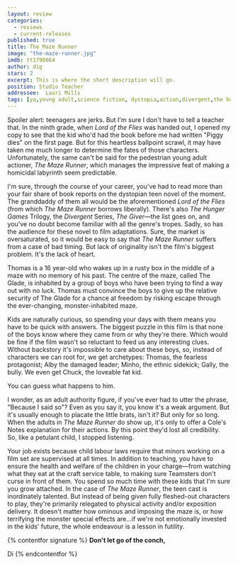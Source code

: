 ```yaml
---
layout: review
categories: 
  - reviews
  - current-releases
published: true
title: The Maze Runner
image: "the-maze-runner.jpg"
imdb: tt1790864
author: dig
stars: 2
excerpt: This is where the short description will go.
position: Studio Teacher
addressee:  Lauri Mills
tags: [ya,young adult,science fiction, dystopia,action,divergent,the hunger games]
---
```

Spoiler alert: teenagers are jerks. But I'm sure I don't have to tell a teacher that. In the ninth grade, when _Lord of the Flies_ was handed out, I opened my copy to see that the kid who'd had the book before me had written "Piggy dies" on the first page. But for this heartless ballpoint scrawl, it may have taken me much longer to determine the fates of those characters. Unfortunately, the same can't be said for the pedestrian young adult actioner, _The Maze Runner_, which manages the impressive feat of making a homicidal labyrinth seem predictable. 

I'm sure, through the course of your career, you've had to read more than your fair share of book reports on the dystopian teen novel of the moment. The granddaddy of them all would be the aforementioned _Lord of the Flies_ (from which _The Maze Runner_ borrows liberally). There's also _The Hunger Games_ Trilogy, the _Divergent_ Series, *The Giver*—the list goes on, and you've no doubt become familiar with all the genre's tropes. Sadly, so has the audience for these novel to film adaptations. Sure, the market is oversaturated, so it would be easy to say that _The Maze Runner_ suffers from a case of bad timing. But lack of originality isn't the film's biggest problem. It's the lack of heart.

Thomas is a 16 year-old who wakes up in a rusty box in the middle of a maze with no memory of his past. The centre of the maze, called The Glade, is inhabited by a group of boys who have been trying to find a way out with no luck. Thomas must convince the boys to give up the relative security of The Glade for a chance at freedom by risking escape through the ever-changing, monster-inhabited maze.

Kids are naturally curious, so spending your days with them means you have to be quick with answers. The biggest puzzle in this film is that none of the boys know where they came from or why they're there. Which would be fine if the film wasn't so reluctant to feed us any interesting clues. Without backstory it's impossible to care about these boys, so, instead of characters we can root for, we get archetypes: Thomas, the fearless protagonist; Alby the damaged leader; Minho, the ethnic sidekick; Gally, the bully. We even get Chuck, the loveable fat kid.

You can guess what happens to him.

I wonder, as an adult authority figure, if you've ever had to utter the phrase, "Because I said so"? Even as you say it, you know it's a weak argument. But it's usually enough to placate the little brats, isn't it? But only for so long. When the adults in _The Maze Runner_ do show up, it's only to offer a Cole's Notes explanation for their actions. By this point they'd lost all credibility. So, like a petulant child, I stopped listening.

Your job exists because child labour laws require that minors working on a film set are supervised at all times. In addition to teaching, you have to ensure the health and welfare of the children in your charge—from watching what they eat at the craft service table, to making sure Teamsters don't curse in front of them. You spend so much time with these kids that I'm sure you grow attached. In the case of _The Maze Runner_, the teen cast is inordinately talented. But instead of being given fully fleshed-out characters to play, they're primarily relegated to physical activity and/or exposition delivery. It doesn't matter how ominous and imposing the maze is, or how terrifying the monster special effects are...if we're not emotionally invested in the kids' future, the whole endeavour is a lesson in futility.

{% contentfor signature %}**Don't let go of the conch,**

Di
{% endcontentfor %}